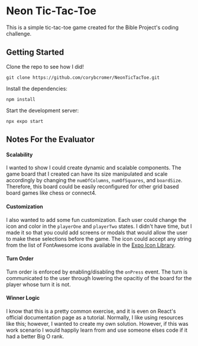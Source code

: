 # Neon Tic-Tac-Toe

This is a simple tic-tac-toe game created for the Bible Project's coding challenge.

## Getting Started

Clone the repo to see how I did!
```
git clone https://github.com/corybcromer/NeonTicTacToe.git
```

Install the dependencies:
```
npm install
```

Start the development server:
```
npx expo start
```

## Notes For the Evaluator

#### Scalability
I wanted to show I could create dynamic and scalable components. The game board that I created can have its size manipulated and scale accordingly by changing the `numOfColumns`, `numOfSquares`, and `boardSize`. Therefore, this board could be easily reconfigured for other grid based board games like chess or connect4.

#### Customization
I also wanted to add some fun customization. Each user could change the icon and color in the `playerOne` and `playerTwo` states. I didn't have time, but I made it so that you could add screens or modals that would allow the user to make these selections before the game. The icon could accept any string from the list of FontAwesome icons available in the [Expo Icon Library](https://icons.expo.fyi/Index).

#### Turn Order
Turn order is enforced by enabling/disabling the `onPress` event. The turn is communicated to the user through lowering the opacitiy of the board for the player whose turn it is not. 

#### Winner Logic
I know that this is a pretty common exercise, and it is even on React's official documentation page as a tutorial. Normally, I like using resources like this; however, I wanted to create my own solution. However, if this was work scenario I would happliy learn from and use someone elses code if it had a better Big O rank. 

